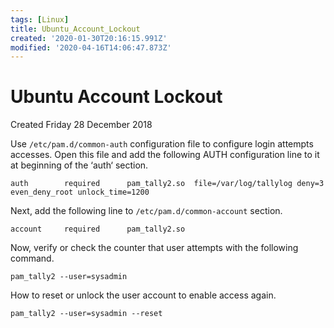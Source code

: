 ```yaml
---
tags: [Linux]
title: Ubuntu_Account_Lockout
created: '2020-01-30T20:16:15.991Z'
modified: '2020-04-16T14:06:47.873Z'
---
```


# Ubuntu Account Lockout
Created Friday 28 December 2018

Use `/etc/pam.d/common-auth` configuration file to configure login attempts accesses. Open this file and add the following AUTH configuration line to it at beginning of the ‘auth‘ section.

```
auth        required      pam_tally2.so  file=/var/log/tallylog deny=3 even_deny_root unlock_time=1200
```
Next, add the following line to `/etc/pam.d/common-account` section.

```
account     required      pam_tally2.so
```

Now, verify or check the counter that user attempts with the following command.

`pam_tally2 --user=sysadmin`


How to reset or unlock the user account to enable access again.

`pam_tally2 --user=sysadmin --reset`

